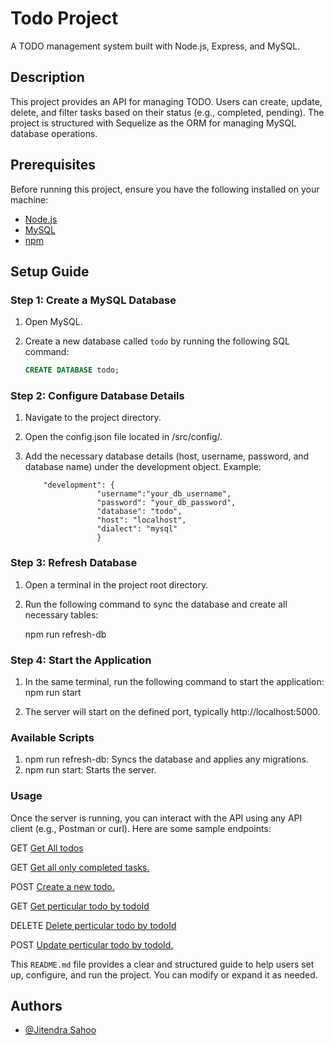 # Todo Project

A TODO management system built with Node.js, Express, and MySQL.

## Description

This project provides an API for managing TODO. Users can create, update, delete, and filter tasks based on their status (e.g., completed, pending). The project is structured with Sequelize as the ORM for managing MySQL database operations.

## Prerequisites

Before running this project, ensure you have the following installed on your machine:

- [Node.js](https://nodejs.org/)
- [MySQL](https://www.mysql.com/)
- [npm](https://www.npmjs.com/)

## Setup Guide

### Step 1: Create a MySQL Database

1. Open MySQL.
2. Create a new database called `todo` by running the following SQL command:

   ```sql
   CREATE DATABASE todo;
   ```

### Step 2: Configure Database Details

1.  Navigate to the project directory.
2.  Open the config.json file located in /src/config/.
3.  Add the necessary database details (host, username, password, and database name) under the development object. Example:

         
            "development": {
                        "username":"your_db_username",
                        "password": "your_db_password",
                        "database": "todo",
                        "host": "localhost",
                        "dialect": "mysql"
                        }
         

### Step 3: Refresh Database

1. Open a terminal in the project root directory.
2. Run the following command to sync the database and create all necessary tables:

   npm run refresh-db

### Step 4: Start the Application

1. In the same terminal, run the following command to start the application:
   npm run start

2. The server will start on the defined port, typically http://localhost:5000.

### Available Scripts

1. npm run refresh-db: Syncs the database and applies any migrations.
2. npm run start: Starts the server.

### Usage

Once the server is running, you can interact with the API using any API client (e.g., Postman or curl). Here are some sample endpoints:

GET [Get All todos](http://localhost:5000/api/todos)

GET [Get all only completed tasks.](http://localhost:5000/api/todos?status=completed)

POST [Create a new todo.](http://localhost:5000/api/todos)

GET [Get perticular todo by todoId](http://localhost:5000/api/todos/:todosId)

DELETE [Delete perticular todo by todoId](http://localhost:5000/api/todos/:todosId)

POST [Update perticular todo by todoId.](http://localhost:5000/api/todos/:todosId)




This `README.md` file provides a clear and structured guide to help users set up, configure, and run the project. You can modify or expand it as needed.


## Authors

- [@Jitendra Sahoo](https://github.com/KJR-dev)